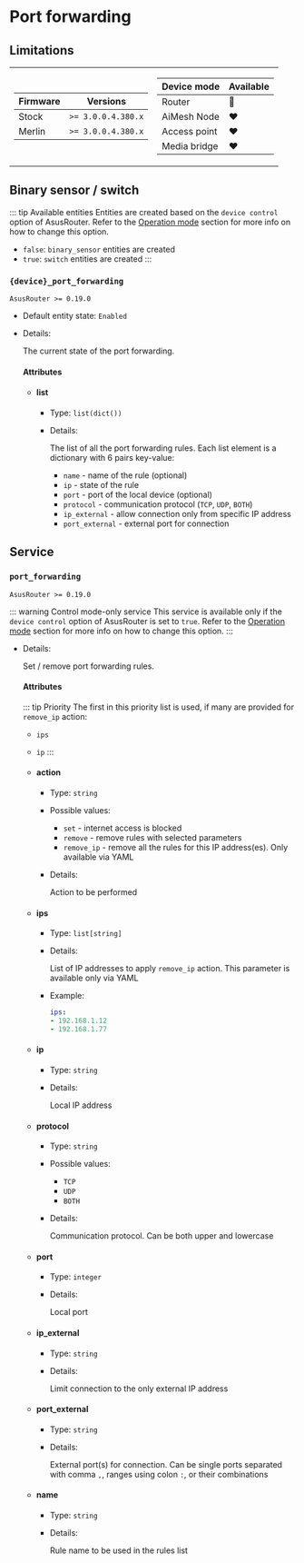 # Port forwarding

## Limitations

<table><tr><td>

|Firmware|          Versions|
|--------|------------------|
|Stock   |`>= 3.0.0.4.380.x`|
|Merlin  |`>= 3.0.0.4.380.x`|
</td><td>

| Device mode|    Available|
|------------|-------------|
|Router      |:green_heart:|
|AiMesh Node |:heart:      |
|Access point|:heart:      |
|Media bridge|:heart:      |
</td></tr></table>

## Binary sensor / switch

::: tip Available entities
Entities are created based on the `device control` option of AsusRouter. Refer to the [Operation mode](../guide/configuration/operation-mode.md) section for more info on how to change this option.
- `false`: `binary_sensor` entities are created
- `true`: `switch` entities are created
:::

### `{device}_port_forwarding`

`AsusRouter >= 0.19.0`

-   Default entity state: `Enabled`
-   Details:

    The current state of the port forwarding.

    #### Attributes

    -   #### list

        -   Type: `list(dict())`
        -   Details:

            The list of all the port forwarding rules. Each list element is a dictionary with 6 pairs key-value:
            -   `name` - name of the rule (optional)
            -   `ip` - state of the rule
            -   `port` - port of the local device (optional)
            -   `protocol` - communication protocol (`TCP`, `UDP`, `BOTH`)
            -   `ip_external` - allow connection only from specific IP address
            -   `port_external` - external port for connection

## Service

### `port_forwarding`

`AsusRouter >= 0.19.0`

::: warning Control mode-only service
This service is available only if the `device control` option of AsusRouter is set to `true`. Refer to the [Operation mode](../guide/configuration/operation-mode.md) section for more info on how to change this option.
:::

-   Details:

    Set / remove port forwarding rules.

    #### Attributes

    ::: tip Priority
    The first in this priority list is used, if many are provided for `remove_ip` action:
    - `ips`
    - `ip`
    :::

    -   #### action

        -   Type: `string`
        -   Possible values:
            -   `set` - internet access is blocked
            -   `remove` - remove rules with selected parameters
            -   `remove_ip` - remove all the rules for this IP address(es). Only available via YAML
        -   Details:

            Action to be performed

    -   #### ips

        -   Type: `list[string]`
        -   Details:

            List of IP addresses to apply `remove_ip` action. This parameter is available only via YAML
        -   Example:

            ```yaml
            ips:
            - 192.168.1.12
            - 192.168.1.77
            ```

    -   #### ip

        -   Type: `string`
        -   Details:

            Local IP address

    -   #### protocol

        -   Type: `string`
        -   Possible values:
            -   `TCP`
            -   `UDP`
            -   `BOTH`
        -   Details:

            Communication protocol. Can be both upper and lowercase

    -   #### port

        -   Type: `integer`
        -   Details:

            Local port

    -   #### ip_external

        -   Type: `string`
        -   Details:

            Limit connection to the only external IP address

    -   #### port_external

        -   Type: `string`
        -   Details:

            External port(s) for connection. Can be single ports separated with comma `,`, ranges using colon `:`, or their combinations

    -   #### name

        -   Type: `string`
        -   Details:

            Rule name to be used in the rules list
